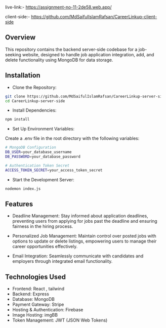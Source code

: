 
live-link:- https://assignment-no-11-2de58.web.app/

client-side:- https://github.com/MdSaifulIslamRafsan/CareerLinkup-client-side

## Overview
This repository contains the backend server-side codebase for a job-seeking website, designed to handle job application integration, add, and delete functionality using MongoDB for data storage.


## Installation

- Clone the Repository:

```sh
git clone https://github.com/MdSaifulIslamRafsan/CareerLinkup-server-side.git
cd CareerLinkup-server-side
```

- Install Dependencies:

```sh
npm install
```

- Set Up Environment Variables:
  
Create a .env file in the root directory with the following variables:

```sh
# MongoDB Configuration
DB_USER=your_database_username
DB_PASSWORD=your_database_password

# Authentication Token Secret
ACCESS_TOKEN_SECRET=your_access_token_secret

```
- Start the Development Server:

```sh
nodemon index.js
```

## Features

- Deadline Management: Stay informed about application deadlines, preventing users from applying for jobs past the deadline and ensuring fairness in the hiring process.
     
- Personalized Job Management: Maintain control over posted jobs with options to update or delete listings, empowering users to manage their career opportunities effectively.

- Email Integration: Seamlessly communicate with candidates and employers through integrated email functionality.


## Technologies Used
- Frontend: React , tailwind
- Backend: Express
- Database: MongoDB
- Payment Gateway: Stripe
- Hosting & Authentication: Firebase
- Image Hosting: imgBB
- Token Management: JWT (JSON Web Tokens)
